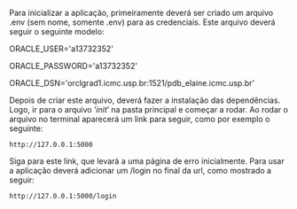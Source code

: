 Para inicializar a aplicação, primeiramente deverá ser criado um arquivo .env (sem nome, somente .env) para as credenciais. Este arquivo deverá seguir o seguinte modelo:

ORACLE_USER='a13732352'

ORACLE_PASSWORD='a13732352'

ORACLE_DSN='orclgrad1.icmc.usp.br:1521/pdb_elaine.icmc.usp.br'

Depois de criar este arquivo, deverá fazer a instalação das dependências. Logo, ir para o arquivo ‘_init_’ na pasta principal e começar a rodar. Ao rodar o arquivo no terminal aparecerá um link para seguir, como por exemplo o seguinte:

	http://127.0.0.1:5000

Siga para este link, que levará a uma página de erro inicialmente. Para usar a aplicação deverá adicionar um /login no final da url, como mostrado a seguir:

	http://127.0.0.1:5000/login 

